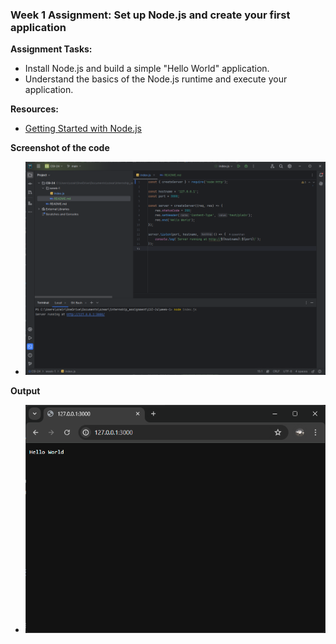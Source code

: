 ### Week 1 Assignment: Set up Node.js and create your first application

**Assignment Tasks:**
- Install Node.js and build a simple "Hello World" application.
- Understand the basics of the Node.js runtime and execute your application.

**Resources:**
- [Getting Started with Node.js](https://nodejs.org/en/learn/getting-started/introduction-to-nodejs)

**Screenshot of the code**

- ![img.png](img.png)

**Output**

- ![img_1.png](img_1.png)
